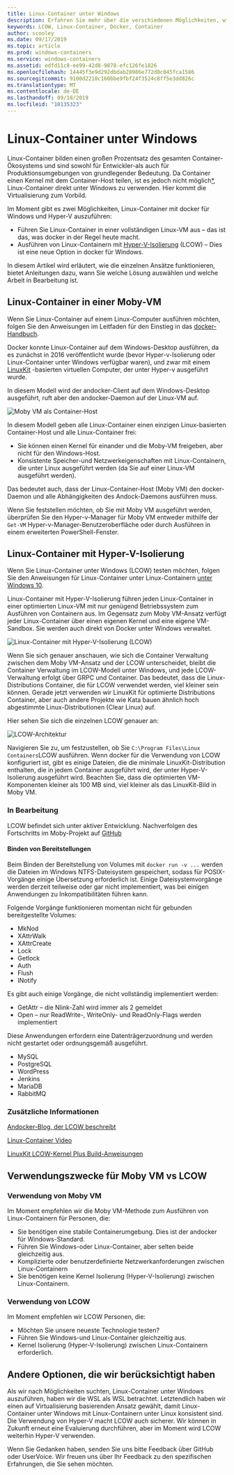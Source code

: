 ```yaml
---
title: Linux-Container unter Windows
description: Erfahren Sie mehr über die verschiedenen Möglichkeiten, wie Sie mit Hyper-V Linux-Container unter Windows ausführen können, als ob Sie systemeigen sind.
keywords: LCOW, Linux-Container, Docker, Container
author: scooley
ms.date: 09/17/2019
ms.topic: article
ms.prod: windows-containers
ms.service: windows-containers
ms.assetid: edfd11c8-ee99-42d8-9878-efc126fe1826
ms.openlocfilehash: 14445f3e9d292dbdab28986e772d0c045fca1586
ms.sourcegitcommit: 9100d2218c160bbe9fbf24f3524c8ff5e3dd826c
ms.translationtype: MT
ms.contentlocale: de-DE
ms.lasthandoff: 09/18/2019
ms.locfileid: "10135323"
---
```

# <a name="linux-containers-on-windows"></a>Linux-Container unter Windows

Linux-Container bilden einen großen Prozentsatz des gesamten Container-Ökosystems und sind sowohl für Entwickler-als auch für Produktionsumgebungen von grundlegender Bedeutung.  Da Container einen Kernel mit dem Container-Host teilen, ist es jedoch nicht möglich[*](linux-containers.md#other-options-we-considered), Linux-Container direkt unter Windows zu verwenden.  Hier kommt die Virtualisierung zum Vorbild.

Im Moment gibt es zwei Möglichkeiten, Linux-Container mit docker für Windows und Hyper-V auszuführen:

- Führen Sie Linux-Container in einer vollständigen Linux-VM aus – das ist das, was docker in der Regel heute macht.
- Ausführen von Linux-Containern mit [Hyper-V-Isolierung](../manage-containers/hyperv-container.md) (LCOW) – Dies ist eine neue Option in docker für Windows.

In diesem Artikel wird erläutert, wie die einzelnen Ansätze funktionieren, bietet Anleitungen dazu, wann Sie welche Lösung auswählen und welche Arbeit in Bearbeitung ist.

## <a name="linux-containers-in-a-moby-vm"></a>Linux-Container in einer Moby-VM

Wenn Sie Linux-Container auf einem Linux-Computer ausführen möchten, folgen Sie den Anweisungen im Leitfaden für den Einstieg in das [docker-Handbuch](https://docs.docker.com/docker-for-windows/).

Docker konnte Linux-Container auf dem Windows-Desktop ausführen, da es zunächst in 2016 veröffentlicht wurde (bevor Hyper-v-Isolierung oder Linux-Container unter Windows verfügbar waren), und zwar mit einem [LinuxKit](https://github.com/linuxkit/linuxkit) -basierten virtuellen Computer, der unter Hyper-v ausgeführt wurde.

In diesem Modell wird der andocker-Client auf dem Windows-Desktop ausgeführt, ruft aber den andocker-Daemon auf der Linux-VM auf.

![Moby VM als Container-Host](media/MobyVM.png)

In diesem Modell geben alle Linux-Container einen einzigen Linux-basierten Container-Host und alle Linux-Container frei:

* Sie können einen Kernel für einander und die Moby-VM freigeben, aber nicht für den Windows-Host.
* Konsistente Speicher-und Netzwerkeigenschaften mit Linux-Containern, die unter Linux ausgeführt werden (da Sie auf einer Linux-VM ausgeführt werden).

Das bedeutet auch, dass der Linux-Container-Host (Moby VM) den docker-Daemon und alle Abhängigkeiten des Andock-Daemons ausführen muss.

Wenn Sie feststellen möchten, ob Sie mit Moby VM ausgeführt werden, überprüfen Sie den Hyper-v-Manager für Moby VM entweder mithilfe der `Get-VM` Hyper-v-Manager-Benutzeroberfläche oder durch Ausführen in einem erweiterten PowerShell-Fenster.

## <a name="linux-containers-with-hyper-v-isolation"></a>Linux-Container mit Hyper-V-Isolierung

Wenn Sie Linux-Container unter Windows (LCOW) testen möchten, folgen Sie den Anweisungen für Linux-Container unter Linux-Containern [unter Windows 10](../quick-start/quick-start-windows-10-linux.md).

Linux-Container mit Hyper-V-Isolierung führen jeden Linux-Container in einer optimierten Linux-VM mit nur genügend Betriebssystem zum Ausführen von Containern aus. Im Gegensatz zum Moby VM-Ansatz verfügt jeder Linux-Container über einen eigenen Kernel und eine eigene VM-Sandbox. Sie werden auch direkt von Docker unter Windows verwaltet.

![Linux-Container mit Hyper-V-Isolierung (LCOW)](media/lcow-approach.png)

Wenn Sie sich genauer anschauen, wie sich die Container Verwaltung zwischen dem Moby VM-Ansatz und der LCOW unterscheidet, bleibt die Container Verwaltung im LCOW-Modell unter Windows, und jede LCOW-Verwaltung erfolgt über GRPC und Container.  Das bedeutet, dass die Linux-Distributions Container, die für LCOW verwendet werden, viel kleiner sein können.  Gerade jetzt verwenden wir LinuxKit für optimierte Distributions Container, aber auch andere Projekte wie Kata bauen ähnlich hoch abgestimmte Linux-Distributionen (Clear Linux) auf.

Hier sehen Sie sich die einzelnen LCOW genauer an:

![LCOW-Architektur](media/lcow.png)

Navigieren Sie zu, um festzustellen, ob Sie `C:\Program Files\Linux Containers`LCOW ausführen. Wenn docker für die Verwendung von LCOW konfiguriert ist, gibt es einige Dateien, die die minimale LinuxKit-Distribution enthalten, die in jedem Container ausgeführt wird, der unter Hyper-V-Isolierung ausgeführt wird.  Beachten Sie, dass die optimierten VM-Komponenten kleiner als 100 MB sind, viel kleiner als das LinuxKit-Bild in Moby VM.

### <a name="work-in-progress"></a>In Bearbeitung

LCOW befindet sich unter aktiver Entwicklung. Nachverfolgen des Fortschritts im Moby-Projekt auf [GitHub](https://github.com/moby/moby/issues/33850)

#### <a name="bind-mounts"></a>Binden von Bereitstellungen

Beim Binden der Bereitstellung von Volumes mit `docker run -v ...` werden die Dateien im Windows NTFS-Dateisystem gespeichert, sodass für POSIX-Vorgänge einige Übersetzung erforderlich ist. Einige Dateisystemvorgänge werden derzeit teilweise oder gar nicht implementiert, was bei einigen Anwendungen zu Inkompatibilitäten führen kann.

Folgende Vorgänge funktionieren momentan nicht für gebunden bereitgestellte Volumes:

* MkNod
* XAttrWalk
* XAttrCreate
* Lock
* Getlock
* Auth
* Flush
* INotify

Es gibt auch einige Vorgänge, die nicht vollständig implementiert werden:

* GetAttr – die Nlink-Zahl wird immer als 2 gemeldet
* Open – nur ReadWrite-, WriteOnly- und ReadOnly-Flags werden implementiert

Diese Anwendungen erfordern eine Datenträgerzuordnung und werden nicht gestartet oder ordnungsgemäß ausgeführt.

* MySQL
* PostgreSQL
* WordPress
* Jenkins
* MariaDB
* RabbitMQ

### <a name="extra-information"></a>Zusätzliche Informationen

[Andocker-Blog, der LCOW beschreibt](https://blog.docker.com/2017/11/docker-for-windows-17-11/)

[Linux-Container Video](https://sec.ch9.ms/ch9/1e5a/08ff93f2-987e-4f8d-8036-2570dcac1e5a/LinuxContainer.mp4)

[LinuxKit LCOW-Kernel Plus Build-Anweisungen](https://github.com/linuxkit/lcow)

## <a name="when-to-use-moby-vm-vs-lcow"></a>Verwendungszwecke für Moby VM vs LCOW

### <a name="when-to-use-moby-vm"></a>Verwendung von Moby VM

Im Moment empfehlen wir die Moby VM-Methode zum Ausführen von Linux-Containern für Personen, die:

- Sie benötigen eine stabile Containerumgebung.  Dies ist der andocker für Windows-Standard.
- Führen Sie Windows-oder Linux-Container, aber selten beide gleichzeitig aus.
- Komplizierte oder benutzerdefinierte Netzwerkanforderungen zwischen Linux-Containern
- Sie benötigen keine Kernel Isolierung (Hyper-V-Isolierung) zwischen Linux-Containern.

### <a name="when-to-use-lcow"></a>Verwendung von LCOW

Im Moment empfehlen wir LCOW Personen, die:

- Möchten Sie unsere neueste Technologie testen?
- Führen Sie Windows-und Linux-Container gleichzeitig aus.
- Kernel Isolierung (Hyper-V-Isolierung) zwischen Linux-Containern erforderlich.

## <a name="other-options-we-considered"></a>Andere Optionen, die wir berücksichtigt haben

Als wir nach Möglichkeiten suchten, Linux-Container unter Windows auszuführen, haben wir die WSL als WSL betrachtet. Letztendlich haben wir einen auf Virtualisierung basierenden Ansatz gewählt, damit Linux-Container unter Windows mit Linux-Containern unter Linux konsistent sind. Die Verwendung von Hyper-V macht LCOW auch sicherer. Wir können in Zukunft erneut eine Evaluierung durchführen, aber im Moment wird LCOW weiterhin Hyper-V verwenden.

Wenn Sie Gedanken haben, senden Sie uns bitte Feedback über GitHub oder UserVoice.  Wir freuen uns über Ihr Feedback zu den spezifischen Erfahrungen, die Sie sehen möchten.
